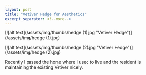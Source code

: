```yaml
---
layout: post
title: "Vetiver Hedge for Aesthetics"
excerpt_separator: <!--more-->
---
```

[![alt text](/assets/img/thumbs/hedge (1).jpg "Vetiver Hedge")](/assets/img/hedge (1).jpg)

[![alt text](/assets/img/thumbs/hedge (2).jpg "Vetiver Hedge")](/assets/img/hedge (2).jpg)

<!--more-->

Recently I passed the home where I used to live and the resident is maintaining the existing Vetiver nicely.
